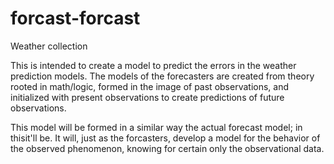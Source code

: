# forcast-forcast
Weather collection

This is intended to create a model to predict the errors in the weather prediction models.
The models of the forecasters are created from theory rooted in math/logic, formed in the
image of past observations, and initialized with present observations to create predictions
of future observations.

This model will be formed in a similar way  the actual forecast model; in thisit'll be.
It will, just as the forcasters, develop a model for the behavior of the observed
phenomenon, knowing for certain only the observational data.
 
